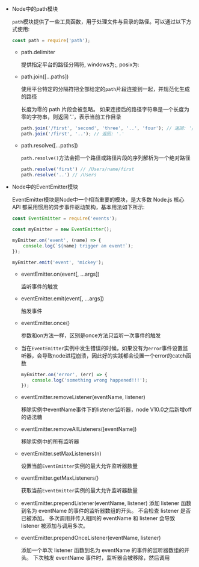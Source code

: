 * Node中的path模块

	`path`模块提供了一些工具函数，用于处理文件与目录的路径。可以通过以下方式使用:
	
	```js
	const path = require('path');
	```
	
    * path.delimiter

        提供指定平台的路径分隔符, windows为;, posix为:
    
    * path.join([...paths])

        使用平台特定的分隔符把全部给定的`path`片段连接到一起，并规范化生成的路径

        长度为零的 path 片段会被忽略。 如果连接后的路径字符串是一个长度为零的字符串，则返回 '.'，表示当前工作目录

        ```js
        path.join('/first', 'second', 'three', '..', 'four'); // 返回: '/first/second/four'
        path.join('/first', '..'); // 返回: '.'
        ```

    * path.resolve([...paths])

        `path.resolve()`方法会把一个路径或路径片段的序列解析为一个绝对路径

        ```js
        path.resolve('first') // /Users/name/first
        path.resolve('..') // /Users
        ```

* Node中的EventEmitter模块

	EventEmitter模块是Node中一个相当重要的模块，是大多数 Node.js 核心 API 都采用惯用的异步事件驱动架构，基本用法如下所示:
	
	```js
	const EventEmitter = require('events');
	
	const myEmitter = new EventEmitter();
	
	myEmitter.on('event', (name) => {
		console.log(`${name} trigger an event!`);
	});
	
	myEmitter.emit('event', 'mickey');
	```
	
	* eventEmitter.on(event[, ...args])

		监听事件的触发
		
	* eventEmitter.emit(event[, ...args])

		触发事件
		
	* eventEmitter.once()

		参数和on方法一样，区别是once方法只监听一次事件的触发
	
	* 当在`EventEmitter`实例中发生错误的时候，如果没有为`error`事件设置监听器，会导致node进程崩溃，因此好的实践都会设置一个error的catch函数

		```js
		myEmitter.on('error', (err) => {
			console.log('something wrong happened!!!');
		});
		``` 
	
	* eventEmitter.removeListener(eventName, listener)

		移除实例中eventName事件下的listener监听器，node V10.0之后新增off的语法糖
	
	* eventEmitter.removeAllListeners([eventName])

		移除实例中的所有监听器

	* eventEmitter.setMaxListeners(n)

		设置当前`EventEmitter`实例的最大允许监听器数量
		
	* eventEmitter.getMaxListeners()
	
		获取当前`EventEmitter`实例的最大允许监听器数量
	
	* eventEmitter.prependListener(eventName, listener)
		添加 listener 函数到名为 eventName 的事件的监听器数组的开头。 不会检查 listener 是否已被添加。 多次调用并传入相同的 eventName 和 listener 会导致 listener 被添加与调用多次。
	
	* eventEmitter.prependOnceListener(eventName, listener)
	
		添加一个单次 listener 函数到名为 eventName 的事件的监听器数组的开头。 下次触发 eventName 事件时，监听器会被移除，然后调用	
		
	
	